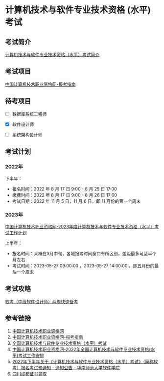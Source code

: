 # 计算机技术与软件专业技术资格 (水平) 考试


## 考试简介

[计算机技术与软件专业技术资格（水平）考试简介](https://www.ruankao.org.cn/introduction)

## 考试项目

[中国计算机技术职业资格网-报考指南]( https://www.ruankao.org.cn/platform )

## 待考项目

- [ ] 数据库系统工程师
- [x] 软件设计师
- [ ] 系统架构设计师


## 考试计划

### 2022年

下半年：
- 报名时间：2022 年 8 月 17 日 9:00 - 8 月 25 日 17:00
- 缴费时间：2022 年 8 月 17 日 9:00 - 8 月 26 日 17:00 
- 考试日期：2022 年 11 月 5 日，11 月 6 日，即 11 月份的第一个周末

### 2023年

[中国计算机技术职业资格网-2023年度计算机技术与软件专业技术资格（水平）考试工作计划](https://www.ruankao.org.cn/arrange/details?id=100002230207144833542290)

上半年：
- 报名时间：大概在3月中旬，各地报考时间窗口有所区别，差距最多可达半个月左右
- 考试时间：2023-05-27 09:00:00 ，2023-05-27 14:00:00 ，即五月份的最后一个周末

## 考试攻略

[软考（中级软件设计师）两周快速备考](https://www.bilibili.com/video/BV1ZX4y1K7HL)



## 参考链接

1. [中国计算机技术职业资格网](https://www.ruankao.org.cn/)
2. [中国计算机技术职业资格网-报考指南](https://www.ruankao.org.cn/platform)
3. [全国计算机技术与软件专业技术资格（水平）考试](https://bm.ruankao.org.cn/sign/welcome)
4. [中国计算机技术职业资格网-2022年全国计算机技术与软件专业技术资格(水平)考试工作安排](https://www.ruankao.org.cn/arrange/details?id=100002220222103726231705)
6. [2022年下半年关于《计算机技术与软件专业技术资格（水平）考试》（简称软考）报名考试预通知 - 通知公告 - 华南师范大学软件学院](http://ss.scnu.edu.cn/a/20220701/3773.html)
7. [四川成都证书领取](https://cdpta.cdrsigc.com/frt/student/login.do)



